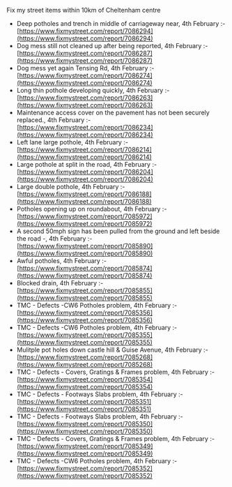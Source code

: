 Fix my street items within 10km of Cheltenham centre

<!-- fix_marker starts -->

- Deep potholes and trench in middle of carriageway near, 4th February :- [https://www.fixmystreet.com/report/7086294](https://www.fixmystreet.com/report/7086294)
- Dog mess still not cleaned up after being reported, 4th February :- [https://www.fixmystreet.com/report/7086287](https://www.fixmystreet.com/report/7086287)
- Dog mess yet again Tensing Rd, 4th February :- [https://www.fixmystreet.com/report/7086274](https://www.fixmystreet.com/report/7086274)
- Long thin pothole developing quickly, 4th February :- [https://www.fixmystreet.com/report/7086263](https://www.fixmystreet.com/report/7086263)
- Maintenance access cover on the pavement has not been securely replaced., 4th February :- [https://www.fixmystreet.com/report/7086234](https://www.fixmystreet.com/report/7086234)
- Left lane large pothole, 4th February :- [https://www.fixmystreet.com/report/7086214](https://www.fixmystreet.com/report/7086214)
- Large pothole at split in the road, 4th February :- [https://www.fixmystreet.com/report/7086204](https://www.fixmystreet.com/report/7086204)
- Large double pothole, 4th February :- [https://www.fixmystreet.com/report/7086188](https://www.fixmystreet.com/report/7086188)
- Potholes opening up on roundabout, 4th February :- [https://www.fixmystreet.com/report/7085972](https://www.fixmystreet.com/report/7085972)
- A second 50mph sign has been pulled from the ground and left beside the road -, 4th February :- [https://www.fixmystreet.com/report/7085890](https://www.fixmystreet.com/report/7085890)
- Awful potholes, 4th February :- [https://www.fixmystreet.com/report/7085874](https://www.fixmystreet.com/report/7085874)
- Blocked drain, 4th February :- [https://www.fixmystreet.com/report/7085855](https://www.fixmystreet.com/report/7085855)
- TMC - Defects -CW6 Potholes  problem, 4th February :- [https://www.fixmystreet.com/report/7085356](https://www.fixmystreet.com/report/7085356)
- TMC - Defects -CW6 Potholes  problem, 4th February :- [https://www.fixmystreet.com/report/7085355](https://www.fixmystreet.com/report/7085355)
- Mulitple pot holes down castle hill & Guise Avenue, 4th February :- [https://www.fixmystreet.com/report/7085268](https://www.fixmystreet.com/report/7085268)
- TMC - Defects - Covers, Gratings & Frames problem, 4th February :- [https://www.fixmystreet.com/report/7085354](https://www.fixmystreet.com/report/7085354)
- TMC - Defects - Footways Slabs problem, 4th February :- [https://www.fixmystreet.com/report/7085351](https://www.fixmystreet.com/report/7085351)
- TMC - Defects - Footways Slabs problem, 4th February :- [https://www.fixmystreet.com/report/7085350](https://www.fixmystreet.com/report/7085350)
- TMC - Defects - Covers, Gratings & Frames problem, 4th February :- [https://www.fixmystreet.com/report/7085349](https://www.fixmystreet.com/report/7085349)
- TMC - Defects -CW6 Potholes  problem, 4th February :- [https://www.fixmystreet.com/report/7085352](https://www.fixmystreet.com/report/7085352)

<!-- fix_marker ends -->